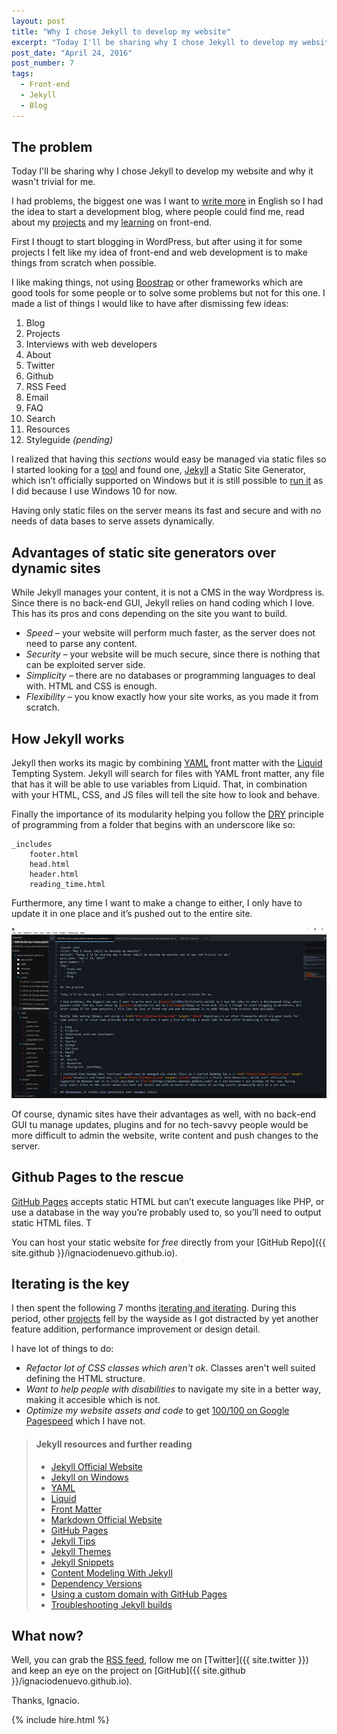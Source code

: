 ```yaml
---
layout: post
title: "Why I chose Jekyll to develop my website"
excerpt: "Today I'll be sharing why I chose Jekyll to develop my website and it was not trivial for me."
post_date: "April 24, 2016"
post_number: 7
tags: 
  - Front-end
  - Jekyll
  - Blog
---
```


## The problem

Today I'll be sharing why I chose Jekyll to develop my website and why it wasn't trivial for me.

I had problems, the biggest one was I want to [write more](/2015/11/25/hello-world) in English so I had the idea to start a development blog, where people could find me, read about my [projects](/projects) and my [learning](/blog) on front-end.

First I thougt to start blogging in WordPress, but after using it for some projects I felt like my idea of front-end and web development is to make things from scratch when possible.

I like making things, not using <a href="http://getbootstrap.com/" target="_blank">Boostrap</a> or other frameworks which are good tools for some people or to solve some problems but not for this one. I made a list of things I would like to have after dismissing few ideas:

1. Blog
2. Projects
3. Interviews with web developers
4. About
5. Twitter
6. Github
7. RSS Feed
8. Email
9. FAQ
10. Search
11. Resources
12. Styleguide _(pending)_

I realized that having this _sections_ would easy be managed via static files so I started looking for a <a href="https://www.staticgen.com" target="_blank">tool</a> and found one, <a href="https://jekyllrb.com" target="_blank">Jekyll</a> a Static Site Generator, which isn’t officially supported on Windows but it is still possible to [run it](http://jekyll-windows.juthilo.com/) as I did because I use Windows 10 for now.

Having only static files on the server means its fast and secure and with no needs of data bases to serve assets dynamically.

## Advantages of static site generators over dynamic sites

While Jekyll manages your content, it is not a CMS in the way Wordpress is. Since there is no back-end GUI, Jekyll relies on hand coding which I love. This has its pros and cons depending on the site you want to build.

+ *Speed* – your website will perform much faster, as the server does not need to parse any content.
+ *Security* – your website will be much secure, since there is nothing that can be exploited server side.
+ *Simplicity* – there are no databases or programming languages to deal with. HTML and CSS is enough.
+ *Flexibility* – you know exactly how your site works, as you made it from scratch.

## How Jekyll works

Jekyll then works its magic by combining [YAML](http://yaml.org) front matter with the [Liquid](https://shopify.github.io/liquid) Tempting System. Jekyll will search for files with YAML front matter, any file that has it will be able to use variables from Liquid. That, in combination with your HTML, CSS, and JS files will tell the site how to look and behave.

Finally the importance of its modularity helping you follow the [DRY](https://en.wikipedia.org/wiki/Don%27t_repeat_yourself) principle of programming from a folder that begins with an underscore like so:

	_includes
		footer.html
		head.html
		header.html
		reading_time.html

Furthermore, any time I want to make a change to either, I only have to update it in one place and it’s pushed out to the entire site.

<a href="/images/post-sublimetext-2--fullscreen.jpg">
	<img src="/images/post-sublimetext-2.jpg" alt="Sublime Text Editor">
</a>
 
Of course, dynamic sites have their advantages as well, with no back-end GUI tu manage updates, plugins and for no tech-savvy people would be more difficult to admin the website, write content and push changes to the server.

## Github Pages to the rescue

<a href="https://pages.github.com" target="_blank">GitHub Pages</a> accepts static HTML but can’t execute languages like PHP, or use a database in the way you’re probably used to, so you’ll need to output static HTML files. T

You can host your static website for *free* directly from your [GitHub Repo]({{ site.github }}/ignaciodenuevo.github.io).

## Iterating is the key

I then spent the following 7 months [iterating and iterating](https://github.com/IgnaciodeNuevo/ignaciodenuevo.github.io/commits). During this period, other [projects](/projects) fell by the wayside as I got distracted by yet another feature addition, performance improvement or design detail.

I have lot of things to do: 

+ *Refactor lot of CSS classes which aren't ok*. Classes aren't well suited defining the HTML structure.
+ *Want to help people with disabilities* to navigate my site in a better way, making it accesible which is not.
+ *Optimize my website assets and code* to get [100/100 on Google Pagespeed](https://developers.google.com/speed/pagespeed/insights/?url=http%3A%2F%2Fignaciodenuevo.com&tab=desktop) which I have not.

<div>
  <blockquote class="container  alert">
    <h4>Jekyll resources and further reading</h4>
    <ul>
      <li><a href="http://jekyllrb.com" target="_blank">Jekyll Official Website</a></li>
      <li><a href="http://jekyll-windows.juthilo.com" target="_blank">Jekyll on Windows</a></li>
      <li><a href="http://yaml.org" target="_blank">YAML</a></li>
      <li><a href="https://shopify.github.io/liquid" target="_blank">Liquid</a></li>
      <li><a href="https://docs.cloudcannon.com/editing/front-matter" target="_blank">Front Matter</a></li>
      <li><a href="http://daringfireball.net/projects/markdown" target="_blank">Markdown Official Website</a></li>
      <li><a href="https://pages.github.com" target="_blank">GitHub Pages</a></li>
      <li><a href="http://jekyll.tips" target="_blank">Jekyll Tips</a></li>
      <li><a href="http://jekyllthemes.org" target="_blank">Jekyll Themes</a></li>
      <li><a href="http://jekyllsnippets.com/" target="_blank">Jekyll Snippets</a></li>
      <li><a href="https://www.smashingmagazine.com/2016/02/content-modeling-with-jekyll" target="_blank">Content Modeling With Jekyll</a></li>
      <li><a href="https://pages.github.com/versions" target="_blank">Dependency Versions</a></li>
      <li><a href="https://help.github.com/articles/using-a-custom-domain-with-github-pages" target="_blank">Using a custom domain with GitHub Pages</a></li>
      <li><a href="https://help.github.com/articles/troubleshooting-jekyll-builds" target="_blank">Troubleshooting Jekyll builds</a></li>
    </ul>
  </blockquote>
</div>

## What now?

Well, you can grab the [RSS feed](/feed.xml), follow me on [Twitter]({{ site.twitter }}) and keep an eye on the project on [GitHub]({{ site.github }}/ignaciodenuevo.github.io).

Thanks, Ignacio.

{% include hire.html %}
